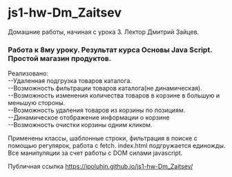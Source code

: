 # js1-hw-Dm_Zaitsev
Домашние работы, начиная с урока 3. Лектор Дмитрий Зайцев.
<h3>Работа к 8му уроку. Результат курса Основы Java Script. Простой магазин продуктов.</h3>

Реализовано:
<br>--Удаленная подгрузка товаров каталога.
<br>--Возможность фильтрации товаров каталога(не динамическая).
<br>--Возможность изменения количества товаров в корзине в большую и меньшую стороны.
<br>--Возможность удаления товаров из корзины по позициям.
<br>--Динамическое отображение информации о корзине
<br>--Возможность очистки корзины одним кликом.

Применены классы, шаблонные строки, фильтрация в поиске с помощью регулярок, работа с fetch.
index.html подгружается единожды. Все манипуляции за счет работы с DOM силами javascript.

Публичная ссылка <https://ipoluhin.github.io/js1-hw-Dm_Zaitsev/></span>

